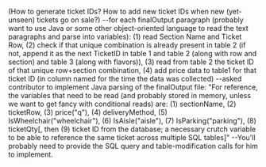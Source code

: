 (How to generate ticket IDs? How to add new ticket IDs when new (yet-unseen) tickets go on sale?)
--for each finalOutput paragraph (probably want to use Java or some other object-oriented language to read the text paragraphs and parse into variables):
(1) read Section Name and Ticket Row,
(2) check if that unique combination is already present in table 2 (if not, append it as the next TicketID in table 1 and table 2 (along with row and section) and table 3 (along with flavors)),
(3) read from table 2 the ticket ID of that unique row+section combination,
(4) add price data to table1 for that ticket ID (in column named for the time the data was collected)
--asked contributor to implement Java parsing of the finalOutput file:
"For reference, the variables that need to be read (and probably stored in memory, unless we want to get fancy with conditional reads) are:
(1) sectionName, (2) ticketRow, (3) price("q"), (4) deliveryMethod, (5) IsWheelchair("wheelchair"), (6) IsAisle("aisle"), (7) IsParking("parking"), (8) ticketQty[, then (9) ticket ID from the database; a necessary crutch variable to be able to reference the same ticket across multiple SQL tables]"
--You'll probably need to provide the SQL query and table-modification calls for him to implement.
